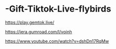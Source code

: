 # -Gift-Tiktok-Live-flybirds


https://play.gemtok.live/



https://jera.gumroad.com/l/voinh

https://www.youtube.com/watch?v=dshDn17RqMw


